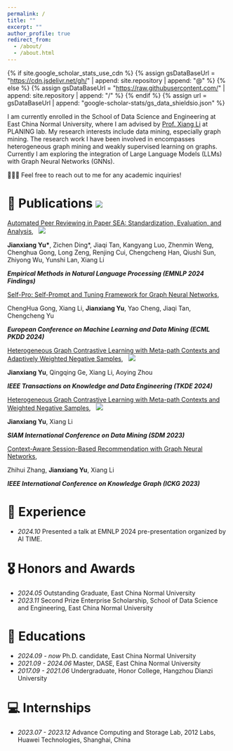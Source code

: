 ```yaml
---
permalink: /
title: ""
excerpt: ""
author_profile: true
redirect_from: 
  - /about/
  - /about.html
---
```


{% if site.google_scholar_stats_use_cdn %}
{% assign gsDataBaseUrl = "https://cdn.jsdelivr.net/gh/" | append: site.repository | append: "@" %}
{% else %}
{% assign gsDataBaseUrl = "https://raw.githubusercontent.com/" | append: site.repository | append: "/" %}
{% endif %}
{% assign url = gsDataBaseUrl | append: "google-scholar-stats/gs_data_shieldsio.json" %}

<span class='anchor' id='about-me'></span>

I am currently enrolled in the School of Data Science and Engineering at East China Normal University, where I am advised by [Prof. Xiang Li](https://lixiang3776.github.io/) at PLANING lab.
My research interests include data mining, especially graph mining. The research work I have been involved in encompasses heterogeneous graph mining and weakly supervised learning on graphs.
Currently I am exploring the integration of Large Language Models (LLMs) with Graph Neural Networks (GNNs).

<!-- https://scholar.google.com.hk/citations?user=EH6ntM0AAAAJ&hl=zh-CN&oi=ao -->

🎉🎉🎉 Feel free to reach out to me for any academic inquiries!

<!-- # 🔥 News -->
<!-- - *2022.02*: &nbsp;🎉🎉 Lorem ipsum dolor sit amet, consectetur adipiscing elit. Vivamus ornare aliquet ipsum, ac tempus justo dapibus sit amet. 
- *2022.02*: &nbsp;🎉🎉 Lorem ipsum dolor sit amet, consectetur adipiscing elit. Vivamus ornare aliquet ipsum, ac tempus justo dapibus sit amet.  -->

# 📝 Publications  <a href='https://scholar.google.com/citations?user=EH6ntM0AAAAJ'><img src="https://img.shields.io/endpoint?url={{ url | url_encode }}&logo=Google%20Scholar&labelColor=f6f6f6&color=9cf&style=flat&label=citations"></a>



<!-- <div class='paper-box'><div class='paper-box-image'><div><div class="badge">CVPR 2016</div><img src='images/500x300.png' alt="sym" width="100%"></div></div>
<div class='paper-box-text' markdown="1">

[Deep Residual Learning for Image Recognition](https://openaccess.thecvf.com/content_cvpr_2016/papers/He_Deep_Residual_Learning_CVPR_2016_paper.pdf)

**Kaiming He**, Xiangyu Zhang, Shaoqing Ren, Jian Sun

[**Project**](https://scholar.google.com/citations?view_op=view_citation&hl=zh-CN&user=DhtAFkwAAAAJ&citation_for_view=DhtAFkwAAAAJ:ALROH1vI_8AC) <strong><span class='show_paper_citations' data='DhtAFkwAAAAJ:ALROH1vI_8AC'></span></strong>
- Lorem ipsum dolor sit amet, consectetur adipiscing elit. Vivamus ornare aliquet ipsum, ac tempus justo dapibus sit amet. 
</div>
</div>
 -->

[Automated Peer Reviewing in Paper SEA: Standardization, Evaluation, and Analysis](https://arxiv.org/abs/2407.12857), &nbsp; <a href='https://www.bilibili.com/video/BV1EFCZY3E5j/'><img src="https://img.shields.io/badge/Bilibili-SEA-blue?logo=bilibili&logoColor=white"></a>

**Jianxiang Yu\***, Zichen Ding\*, Jiaqi Tan, Kangyang Luo, Zhenmin Weng, Chenghua Gong, Long Zeng, Renjing Cui, Chengcheng Han, Qiushi Sun, Zhiyong Wu, Yunshi Lan, Xiang Li

***Empirical Methods in Natural Language Processing (EMNLP 2024 Findings)***

[Self-Pro: Self-Prompt and Tuning Framework for Graph Neural Networks](https://arxiv.org/abs/2310.10362v2),

ChengHua Gong, Xiang Li, **Jianxiang Yu**, Yao Cheng, Jiaqi Tan, Chengcheng Yu

***European Conference on Machine Learning and Data Mining (ECML PKDD 2024)***


[Heterogeneous Graph Contrastive Learning with Meta-path Contexts and Adaptively Weighted Negative Samples](https://ieeexplore.ieee.org/abstract/document/10487103), &nbsp; <a href='https://www.bilibili.com/video/BV1uF4m1K7Zz/'><img src="https://img.shields.io/badge/Bilibili-AdaMEOW-blue?logo=bilibili&logoColor=white"></a>

**Jianxiang Yu**, Qingqing Ge, Xiang Li, Aoying Zhou

***IEEE Transactions on Knowledge and Data Engineering (TKDE 2024)***


[Heterogeneous Graph Contrastive Learning with Meta-path Contexts and Weighted Negative Samples](https://epubs.siam.org/doi/abs/10.1137/1.9781611977653.ch5), &nbsp; <a href='https://www.bilibili.com/video/BV1Eu411a7RR/'><img src="https://img.shields.io/badge/Bilibili-MEOW-blue?logo=bilibili&logoColor=white"></a>

**Jianxiang Yu**, Xiang Li

***SIAM International Conference on Data Mining (SDM 2023)***

[Context-Aware Session-Based Recommendation with Graph Neural Networks](https://ieeexplore.ieee.org/abstract/document/10412788), 

Zhihui Zhang, **Jianxiang Yu**, Xiang Li

***IEEE International Conference on Knowledge Graph (ICKG 2023)***

# 🌟 Experience

- *2024.10* Presented a talk at EMNLP 2024 pre-presentation organized by AI TIME.


# 🎖 Honors and Awards
- *2024.05* Outstanding Graduate, East China Normal University
- *2023.11* Second Prize Enterprise Scholarship, School of Data Science and Engineering, East China Normal University

# 📖 Educations
- *2024.09 - now*    Ph.D. candidate, East China Normal University
- *2021.09 - 2024.06*   Master, DASE, East China Normal University
- *2017.09 - 2021.06*   Undergraduate, Honor College, Hangzhou Dianzi University

<!-- # 💬 Invited Talks
- *2021.06*, Lorem ipsum dolor sit amet, consectetur adipiscing elit. Vivamus ornare aliquet ipsum, ac tempus justo dapibus sit amet. 
- *2021.03*, Lorem ipsum dolor sit amet, consectetur adipiscing elit. Vivamus ornare aliquet ipsum, ac tempus justo dapibus sit amet.  \| [\[video\]](https://github.com/) -->

# 💻 Internships
- *2023.07 - 2023.12* Advance Computing and Storage Lab, 2012 Labs, Huawei Technologies, Shanghai, China